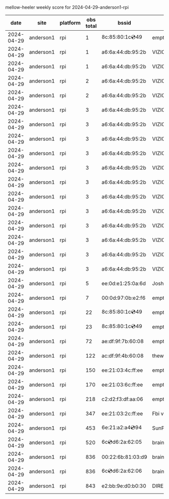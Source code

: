 mellow-heeler weekly score for 2024-04-29-anderson1-rpi

|date|site|platform|obs total|bssid|ssid|lat|lng|
|--|--|--|--|--|--|--|--|
|2024-04-29|anderson1|rpi|1|8c:85:80:1c:cd:49|empty_ssid|40.41746|-122.24048|
|2024-04-29|anderson1|rpi|1|a6:6a:44:db:95:2b|VIZIOCastAudio7614|40.41746|-122.24048|
|2024-04-29|anderson1|rpi|1|a6:6a:44:db:95:2b|VIZIOCastAudio2222|40.41746|-122.24048|
|2024-04-29|anderson1|rpi|2|a6:6a:44:db:95:2b|VIZIOCastAudio9022|40.41746|-122.24048|
|2024-04-29|anderson1|rpi|2|a6:6a:44:db:95:2b|VIZIOCastAudio4365|40.41746|-122.24048|
|2024-04-29|anderson1|rpi|3|a6:6a:44:db:95:2b|VIZIOCastAudio8755|40.41746|-122.24048|
|2024-04-29|anderson1|rpi|3|a6:6a:44:db:95:2b|VIZIOCastAudio6453|40.41746|-122.24048|
|2024-04-29|anderson1|rpi|3|a6:6a:44:db:95:2b|VIZIOCastAudio5461|40.41746|-122.24048|
|2024-04-29|anderson1|rpi|3|a6:6a:44:db:95:2b|VIZIOCastAudio5609|40.41746|-122.24048|
|2024-04-29|anderson1|rpi|3|a6:6a:44:db:95:2b|VIZIOCastAudio6894|40.41746|-122.24048|
|2024-04-29|anderson1|rpi|3|a6:6a:44:db:95:2b|VIZIOCastAudio4977|40.41746|-122.24048|
|2024-04-29|anderson1|rpi|3|a6:6a:44:db:95:2b|VIZIOCastAudio9160|40.41746|-122.24048|
|2024-04-29|anderson1|rpi|3|a6:6a:44:db:95:2b|VIZIOCastAudio5310|40.41746|-122.24048|
|2024-04-29|anderson1|rpi|3|a6:6a:44:db:95:2b|VIZIOCastAudio9350|40.41746|-122.24048|
|2024-04-29|anderson1|rpi|3|a6:6a:44:db:95:2b|VIZIOCastAudio1540|40.41746|-122.24048|
|2024-04-29|anderson1|rpi|3|a6:6a:44:db:95:2b|VIZIOCastAudio9029|40.41746|-122.24048|
|2024-04-29|anderson1|rpi|3|a6:6a:44:db:95:2b|VIZIOCastAudio7727|40.41746|-122.24048|
|2024-04-29|anderson1|rpi|5|ee:0d:e1:25:0a:6d|JoshLily|40.41746|-122.24048|
|2024-04-29|anderson1|rpi|7|00:0d:97:0b:e2:f6|empty_ssid|40.41746|-122.24048|
|2024-04-29|anderson1|rpi|22|8c:85:80:1c:cd:49|empty_ssid|40.41746|-122.24048|
|2024-04-29|anderson1|rpi|23|8c:85:80:1c:cd:49|empty_ssid|40.41746|-122.24048|
|2024-04-29|anderson1|rpi|72|ae:df:9f:7b:60:08|empty_ssid|40.41746|-122.24048|
|2024-04-29|anderson1|rpi|122|ac:df:9f:4b:60:08|theweef|40.41746|-122.24048|
|2024-04-29|anderson1|rpi|150|ee:21:03:4c:ff:ee|empty_ssid|40.41746|-122.24048|
|2024-04-29|anderson1|rpi|170|ee:21:03:6c:ff:ee|empty_ssid|40.41746|-122.24048|
|2024-04-29|anderson1|rpi|218|c2:d2:f3:df:aa:06|empty_ssid|40.41746|-122.24048|
|2024-04-29|anderson1|rpi|347|ee:21:03:2c:ff:ee|Fbi van 13|40.41746|-122.24048|
|2024-04-29|anderson1|rpi|453|6e:21:a2:a4:cd:94|SunPower21450|40.41746|-122.24048|
|2024-04-29|anderson1|rpi|520|6c:cd:d6:2a:62:05|braingang2_5GEXT|40.41746|-122.24048|
|2024-04-29|anderson1|rpi|836|00:22:6b:81:03:d9|braingang2|40.41746|-122.24048|
|2024-04-29|anderson1|rpi|836|6c:cd:d6:2a:62:06|braingang2_2GEXT|40.41746|-122.24048|
|2024-04-29|anderson1|rpi|843|e2:bb:9e:d0:b0:30|DIRECT-9ED03030|40.41746|-122.24048|
